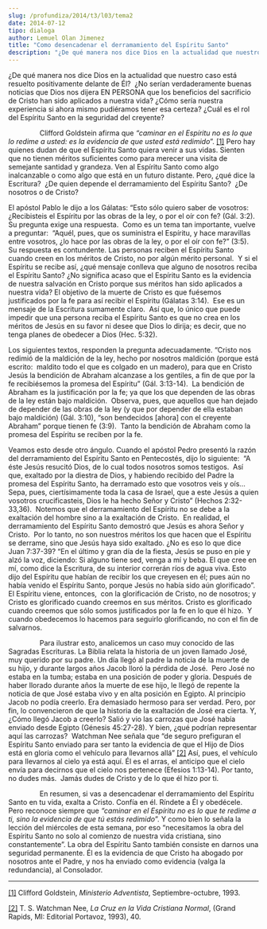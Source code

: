 ```yaml
---
slug: /profundiza/2014/t3/l03/tema2
date: 2014-07-12
tipo: dialoga
author: Lemuel Olan Jimenez
title: "Como desencadenar el derramamiento del Espíritu Santo"
description: "¿De qué manera nos dice Dios en la actualidad que nuestro caso está resuelto  positivamente delante de Él? ¿No serían verdaderamente buenas noticias que Dios  nos dijera EN PERSONA que los beneficios del sacrificio de Cristo han sido  aplicados a nuestra vida? ¿Cómo sería nues..."
---
```


¿De qué manera nos dice Dios en la actualidad que nuestro caso está resuelto positivamente delante de Él?  ¿No serían verdaderamente buenas noticias que Dios nos dijera EN PERSONA que los beneficios del sacrificio de Cristo han sido aplicados a nuestra vida? ¿Cómo sería nuestra experiencia si ahora mismo pudiéramos tener esa certeza? ¿Cuál es el rol del Espíritu Santo en la seguridad del creyente?

                Clifford Goldstein afirma que _“caminar en el Espíritu no es lo que lo redime a usted: es la evidencia de que usted está redimido_”. [[1]](#_edn1 "") Pero hay quienes dudan de que el Espíritu Santo quiera venir a sus vidas. Sienten que no tienen méritos suficientes como para merecer una visita de semejante santidad y grandeza. Ven al Espíritu Santo como algo inalcanzable o como algo que está en un futuro distante. Pero, ¿qué dice la Escritura?  ¿De quien depende el derramamiento del Espíritu Santo?  ¿De nosotros o de Cristo?

El apóstol Pablo le dijo a los Gálatas: “Esto sólo quiero saber de vosotros:  ¿Recibisteis el Espíritu por las obras de la ley, o por el oír con fe? (Gál. 3:2). Su pregunta exige una respuesta.  Como es un tema tan importante, vuelve a preguntar:  “Aquél, pues, que os suministra el Espíritu, y hace maravillas entre vosotros, ¿lo hace por las obras de la ley, o por el oír con fe?” (3:5). Su respuesta es contundente. Las personas reciben el Espíritu Santo cuando creen en los méritos de Cristo, no por algún mérito personal.  Y si el Espíritu se recibe así, ¿qué mensaje conlleva que alguno de nosotros reciba el Espíritu Santo? ¿No significa acaso que el Espíritu Santo es la evidencia de nuestra salvación en Cristo porque sus méritos han sido aplicados a nuestra vida? El objetivo de la muerte de Cristo es que fuésemos justificados por la fe para así recibir el Espíritu (Gálatas 3:14).  Ese es un mensaje de la Escritura sumamente claro.  Así que, lo único que puede impedir que una persona reciba el Espíritu Santo es que no crea en los méritos de Jesús en su favor ni desee que Dios lo dirija; es decir, que no tenga planes de obedecer a Dios (Hec. 5:32).

Los siguientes textos, responden la pregunta adecuadamente. “Cristo nos redimió de la maldición de la ley, hecho por nosotros maldición (porque está escrito:  maldito todo el que es colgado en un madero), para que en Cristo Jesús la bendición de Abraham alcanzase a los gentiles, a fin de que por la fe recibiésemos la promesa del Espíritu” (Gál. 3:13-14).  La bendición de Abraham es la justificación por la fe; ya que los que dependen de las obras de la ley están bajo maldición.  Observa, pues, que aquellos que han dejado de depender de las obras de la ley (y que por depender de ella estaban bajo maldición) (Gál. 3:10), “son bendecidos [ahora] con el creyente Abraham” porque tienen fe (3:9).  Tanto la bendición de Abraham como la promesa del Espíritu se reciben por la fe.

Veamos esto desde otro ángulo. Cuando el apóstol Pedro presentó la razón del derramamiento del Espíritu Santo en Pentecostés, dijo lo siguiente:  “A éste Jesús resucitó Dios, de lo cual todos nosotros somos testigos.  Así que, exaltado por la diestra de Dios, y habiendo recibido del Padre la promesa del Espíritu Santo, ha derramado esto que vosotros veis y oís... Sepa, pues, ciertísimamente toda la casa de Israel, que a este Jesús a quien vosotros crucificasteis, Dios le ha hecho Señor y Cristo” (Hechos 2:32-33,36).  Notemos que el derramamiento del Espíritu no se debe a la exaltación del hombre sino a la exaltación de Cristo.  En realidad, el derramamiento del Espíritu Santo demostró que Jesús es ahora Señor y Cristo.  Por lo tanto, no son nuestros méritos los que hacen que el Espíritu se derrame, sino que Jesús haya sido exaltado. ¿No es eso lo que dice Juan 7:37-39? “En el último y gran día de la fiesta, Jesús se puso en pie y alzó la voz, diciendo: Si alguno tiene sed, venga a mí y beba. El que cree en mí, como dice la Escritura, de su interior correrán ríos de agua viva. Esto dijo del Espíritu que habían de recibir los que creyesen en él; pues aún no había venido el Espíritu Santo, porque Jesús no había sido aún glorificado”. El Espíritu viene, entonces,  con la glorificación de Cristo, no de nosotros; y Cristo es glorificado cuando creemos en sus méritos. Cristo es glorificado cuando creemos que sólo somos justificados por la fe en lo que él hizo.  Y cuando obedecemos lo hacemos para seguirlo glorificando, no con el fin de salvarnos.

                Para ilustrar esto, analicemos un caso muy conocido de las Sagradas Escrituras. La Biblia relata la historia de un joven llamado José, muy querido por su padre. Un día llegó al padre la noticia de la muerte de su hijo, y durante largos años Jacob lloró la pérdida de José.  Pero José no estaba en la tumba; estaba en una posición de poder y gloria. Después de haber llorado durante años la muerte de ese hijo, le llegó de repente la noticia de que José estaba vivo y en alta posición en Egipto. Al principio Jacob no podía creerlo. Era demasiado hermoso para ser verdad. Pero, por fin, lo convencieron de que la historia de la exaltación de José era cierta. Y, ¿Cómo llegó Jacob a creerlo? Salió y vio las carrozas que José había enviado desde Egipto (Génesis 45:27-28). Y bien, ¿qué podrían representar aquí las carrozas?  Watchman Nee señala que “de seguro prefiguran el Espíritu Santo enviado para ser tanto la evidencia de que el Hijo de Dios está en gloria como el vehículo para llevarnos allá” [[2]](#_edn2 "") Así, pues, el vehículo para llevarnos al cielo ya está aquí. Él es el arras, el anticipo que el cielo envía para decirnos que el cielo nos pertenece (Efesios 1:13-14). Por tanto, no dudes más.  Jamás dudes de Cristo y de lo que él hizo por ti.

                En resumen, si vas a desencadenar el derramamiento del Espíritu Santo en tu vida, exalta a Cristo. Confía en él. Ríndete a Él y obedécele. Pero reconoce siempre que _“caminar en el Espíritu no es lo que te redime a ti, sino la evidencia de que tú estás redimido_”. Y como bien lo señala la lección del miércoles de esta semana, por eso “necesitamos la obra del Espíritu Santo no solo al comienzo de nuestra vida cristiana, sino constantemente”. La obra del Espíritu Santo también consiste en darnos una seguridad permanente. Él es la evidencia de que Cristo ha abogado por nosotros ante el Padre, y nos ha enviado como evidencia (valga la redundancia), al Consolador.

* * *

[[1]](#_ednref1 "") Clifford Goldstein, _Ministerio Adventista_, Septiembre-octubre, 1993.

[[2]](#_ednref2 "") T. S. Watchman Nee, _La Cruz en la Vida Cristiana Normal_, (Grand Rapids, MI: Editorial Portavoz, 1993), 40.
